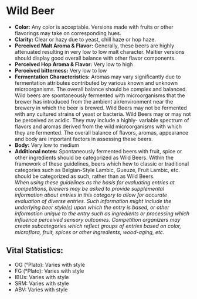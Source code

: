 # Wild Beer

- **Color:** Any color is acceptable. Versions made with fruits or other flavorings may take on corresponding hues.
- **Clarity:** Clear or hazy due to yeast, chill haze or hop haze.
- **Perceived Malt Aroma & Flavor:** Generally, these beers are highly attenuated resulting in very low to low malt character. Maltier versions should display good overall balance with other flavor components.
- **Perceived Hop Aroma & Flavor:** Very low to high
- **Perceived bitterness:** Very low to low
- **Fermentation Characteristics:** Aromas may vary significantly due to fermentation attributes contributed by various known and unknown microorganisms. The overall balance should be complex and balanced. Wild beers are spontaneously fermented with microorganisms that the brewer has introduced from the ambient air/environment near the brewery in which the beer is brewed. Wild Beers may not be fermented with any cultured strains of yeast or bacteria. Wild Beers may or may not be perceived as acidic. They may include a highly- variable spectrum of flavors and aromas derived from the wild microorganisms with which they are fermented. The overall balance of flavors, aromas, appearance and body are important factors in assessing these beers.
- **Body:** Very low to medium
- **Additional notes:** Spontaneously fermented beers with fruit, spice or other ingredients should be categorized as Wild Beers. Within the framework of these guidelines, beers which hew to classic or traditional categories such as Belgian-Style Lambic, Gueuze, Fruit Lambic, etc. should be categorized as such, rather than as Wild Beers. <br/>
_When using these guidelines as the basis for evaluating entries at competitions, brewers may be asked to provide supplemental information about entries in this category to allow for accurate evaluation of diverse entries. Such information might include the underlying beer style(s) upon which the entry is based, or other information unique to the entry such as ingredients or processing which influence perceived sensory outcomes. Competition organizers may create subcategories which reflect groups of entries based on color, microflora, fruit, spices or other ingredients, wood-aging, etc._

## Vital Statistics:

- OG (°Plato): Varies with style 
- FG (°Plato): Varies with style 
- IBUs: Varies with style 
- SRM: Varies with style 
- ABV: Varies with style 
